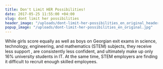 ```yaml
---
title: Don't Limit HER Possibilities!
date: 2017-05-25 11:55:00 +04:00
slug: dont limit her possibilities
header_image: "/uploads/dont-limit-her-possibilities_en_original_header.jpg"
popup_image: "/uploads/dont-limit-her-possibilities_en_original.jpg"
---
```


While girls score equally as well as boys on Georgian exit exams in science, technology, engineering, and mathematics (STEM) subjects, they receive less support <!--more--> , are consistently less confident, and ultimately make up only 16% university students in IT. At the same time, STEM employers are finding it difficult to recruit enough skilled employees.
